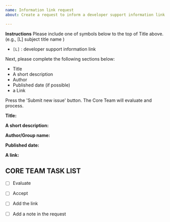 ```yaml
---
name: Information link request
about: Create a request to inform a developer support information link for BitShares Developers.

---
```


**Instructions**
Please include one of symbols below to the top of Title above. (e.g., [L] subject title name )

- `[L]` : developer support information link 

Next, please complete the following sections below:
* Title
* A short description
* Author
* Published date (if possible)
* a Link 

Press the 'Submit new issue' button. The Core Team will evaluate and process.

**Title:**

**A short description:**

**Author/Group name:**

**Published date:**

**A link:**



## CORE TEAM TASK LIST
- [ ] Evaluate 
- [ ] Accept
- [ ] Add the link 
- [ ] Add a note in the request 



